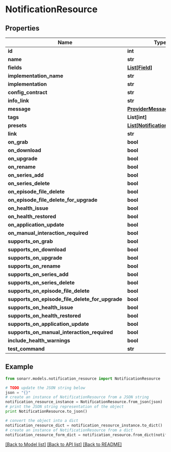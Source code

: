 # NotificationResource


## Properties

Name | Type | Description | Notes
------------ | ------------- | ------------- | -------------
**id** | **int** |  | [optional] 
**name** | **str** |  | [optional] 
**fields** | [**List[Field]**](Field.md) |  | [optional] 
**implementation_name** | **str** |  | [optional] 
**implementation** | **str** |  | [optional] 
**config_contract** | **str** |  | [optional] 
**info_link** | **str** |  | [optional] 
**message** | [**ProviderMessage**](ProviderMessage.md) |  | [optional] 
**tags** | **List[int]** |  | [optional] 
**presets** | [**List[NotificationResource]**](NotificationResource.md) |  | [optional] 
**link** | **str** |  | [optional] 
**on_grab** | **bool** |  | [optional] 
**on_download** | **bool** |  | [optional] 
**on_upgrade** | **bool** |  | [optional] 
**on_rename** | **bool** |  | [optional] 
**on_series_add** | **bool** |  | [optional] 
**on_series_delete** | **bool** |  | [optional] 
**on_episode_file_delete** | **bool** |  | [optional] 
**on_episode_file_delete_for_upgrade** | **bool** |  | [optional] 
**on_health_issue** | **bool** |  | [optional] 
**on_health_restored** | **bool** |  | [optional] 
**on_application_update** | **bool** |  | [optional] 
**on_manual_interaction_required** | **bool** |  | [optional] 
**supports_on_grab** | **bool** |  | [optional] 
**supports_on_download** | **bool** |  | [optional] 
**supports_on_upgrade** | **bool** |  | [optional] 
**supports_on_rename** | **bool** |  | [optional] 
**supports_on_series_add** | **bool** |  | [optional] 
**supports_on_series_delete** | **bool** |  | [optional] 
**supports_on_episode_file_delete** | **bool** |  | [optional] 
**supports_on_episode_file_delete_for_upgrade** | **bool** |  | [optional] 
**supports_on_health_issue** | **bool** |  | [optional] 
**supports_on_health_restored** | **bool** |  | [optional] 
**supports_on_application_update** | **bool** |  | [optional] 
**supports_on_manual_interaction_required** | **bool** |  | [optional] 
**include_health_warnings** | **bool** |  | [optional] 
**test_command** | **str** |  | [optional] 

## Example

```python
from sonarr.models.notification_resource import NotificationResource

# TODO update the JSON string below
json = "{}"
# create an instance of NotificationResource from a JSON string
notification_resource_instance = NotificationResource.from_json(json)
# print the JSON string representation of the object
print NotificationResource.to_json()

# convert the object into a dict
notification_resource_dict = notification_resource_instance.to_dict()
# create an instance of NotificationResource from a dict
notification_resource_form_dict = notification_resource.from_dict(notification_resource_dict)
```
[[Back to Model list]](../README.md#documentation-for-models) [[Back to API list]](../README.md#documentation-for-api-endpoints) [[Back to README]](../README.md)


